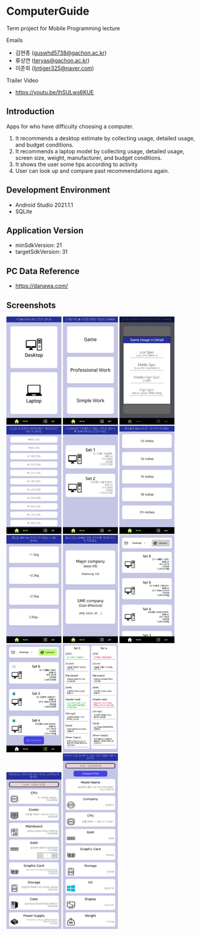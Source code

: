 # ComputerGuide
Term project for Mobile Programming lecture

Emails
- 김현종 (guswhd5738@gachon.ac.kr)
- 류상연 (teryas@gachon.ac.kr)
- 이준희 (ljntiger325@naver.com)

Trailer Video
- https://youtu.be/lhSULws6KUE

## Introduction
Apps for who have difficulty choosing a computer.
1. It recommends a desktop estimate by collecting usage, detailed usage, and budget conditions.
2. It recommends a laptop model by collecting usage, detailed usage, screen size, weight, manufacturer, and budget conditions.
3. It shows the user some tips according to activity
4. User can look up and compare past recommendations again.

## Development Environment
- Android Studio 2021.1.1
- SQLite

## Application Version
- minSdkVersion: 21
- targetSdkVersion: 31

## PC Data Reference
- https://danawa.com/

## Screenshots
<img src="/screenshots/mainScreen.png" width="144" height="282" title="Main Screen" alt="Main Screen"></img>
<img src="/screenshots/usageScreen.png" width="144" height="282" title="Usage" alt="Usage"/>
<img src="/screenshots/detailedUsage(Game).png" width="144" height="282" title="Detailed Usage(Game)" alt="Detailed Usage(Game)"/>
<img src="/screenshots/budget.png" width="144" height="282" title="Budget" alt="Budget"/>
<img src="/screenshots/productListScreen.png" width="144" height="282" title="Product List" alt="Product List"/>
<img src="/screenshots/screenSize.png" width="144" height="282" title="Screen Size" alt="Screen Size"/>
<img src="/screenshots/weight.png" width="144" height="282" title="Weight" alt="Weight"/>
<img src="/screenshots/manufacturer.png" width="144" height="282" title="Manufacturer" alt="Manufacturer"/>
<img src="/screenshots/pastListScreen.png" width="144" height="282" title="Past List" alt="Past List"/>
<img src="/screenshots/compareSelection.png" width="144" height="282" title="Compare Selection" alt="Compare Selection"/>
<img src="/screenshots/compareDesktop.png" width="144" height="282" title="Compare Desktop" alt="Compare Desktop"/>
</br>
<img src="/screenshots/estimateList.jpg" width="144" height="409" title="Estimate List" alt="Estimate List"/>
<img src="/screenshots/laptopSpec.jpg" width="144" height="458" title="Laptop Spec" alt="Laptop Spec"/>
